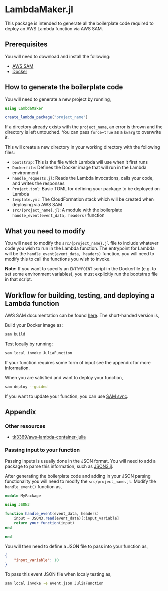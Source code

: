 # LambdaMaker.jl
This package is intended to generate all the boilerplate code required to deploy an AWS Lambda function via AWS SAM.

## Prerequisites
You will need to download and install the following:

- [AWS SAM](https://aws.amazon.com/serverless/sam/)
- [Docker](https://www.docker.com/)

## How to generate the boilerplate code
You will need to generate a new project by running,

```julia
using LambdaMaker

create_lambda_package("project_name")
```

If a directory already exists with the `project_name`, an error is thrown and the directory is left untouched.
You can pass `force=true` as a `kwarg` to overwrite it.

This will create a new directory in your working directory with the following files:
- `bootstrap`: This is the file which Lambda will use when it first runs
- `Dockerfile`: Defines the Docker image that will run in the Lambda environment
- `handle_requests.jl`: Reads the Lambda invocations, calls your code, and writes the responses
- `Project.toml`: Basic TOML for defining your package to be deployed on Lambda
- `template.yml`: The CloudFormation stack which will be created when deploying via AWS SAM
- `src/{project_name}.jl`: A module with the boilerplate `handle_event(event_data, headers)` function

## What you need to modify
You will need to modify the `src/{project_name}.jl` file to include whatever code you wish to run in the Lambda function.
The entrypoint for Lambda will be the `handle_event(event_data, headers)` function, you will need to modify this to call the functions you wish to invoke.

**Note:** If you want to specify an `ENTRYPOINT` script in the Dockerfile (e.g. to set some environment variables), you must explicitly run the bootstrap file in that script. 

## Workflow for building, testing, and deploying a Lambda function
AWS SAM documentation can be found [here](https://docs.aws.amazon.com/serverless-application-model/latest/developerguide/what-is-sam.html).
The short-handed version is,

Build your Docker image as:
```bash
sam build
```

Test locally by running:
```bash
sam local invoke JuliaFunction
```

If your function requires some form of input see the appendix for more information.

When you are satisfied and want to deploy your function,
```bash
sam deploy --guided
```

If you want to update your function, you can use [SAM sync](https://aws.amazon.com/blogs/compute/accelerating-serverless-development-with-aws-sam-accelerate/).


## Appendix

### Other resources
- [tk3369/aws-lambda-container-julia](https://github.com/tk3369/aws-lambda-container-julia)
### Passing input to your function
Passing inputs is usually done in the JSON format.
You will need to add a package to parse this information, such as [JSON3.jl](https://github.com/quinnj/JSON3.jl).

After generating the boilerplate code and adding in your JSON parsing functionality you will need to modify the `src/project_name.jl`.
Modify the `handle_event()` function as,

```julia
module MyPackage

using JSON3

function handle_event(event_data, headers)
    input = JSON3.read(event_data)[:input_variable]
    return your_function(input)
end

end
```

You will then need to define a JSON file to pass into your function as,

```json
{
    "input_variable": 10
}
```

To pass this event JSON file when localy testing as,

```bash
sam local invoke -e event.json JuliaFunction
```
